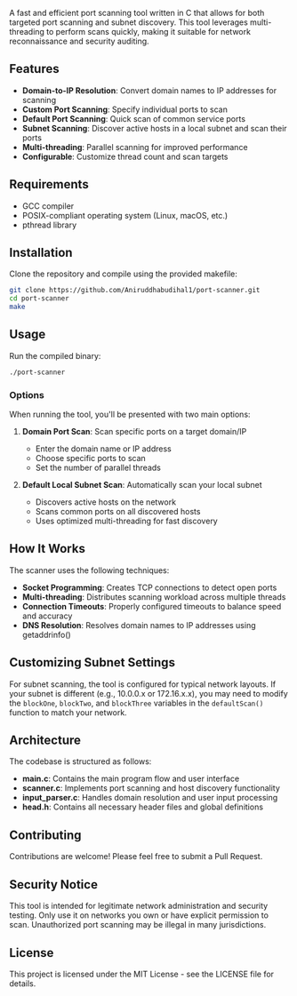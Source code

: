 A fast and efficient port scanning tool written in C that allows for both targeted port scanning and subnet discovery. This tool leverages multi-threading to perform scans quickly, making it suitable for network reconnaissance and security auditing.

## Features

- **Domain-to-IP Resolution**: Convert domain names to IP addresses for scanning
- **Custom Port Scanning**: Specify individual ports to scan
- **Default Port Scanning**: Quick scan of common service ports
- **Subnet Scanning**: Discover active hosts in a local subnet and scan their ports
- **Multi-threading**: Parallel scanning for improved performance
- **Configurable**: Customize thread count and scan targets

## Requirements

- GCC compiler
- POSIX-compliant operating system (Linux, macOS, etc.)
- pthread library

## Installation

Clone the repository and compile using the provided makefile:

```bash
git clone https://github.com/Aniruddhabudihal1/port-scanner.git
cd port-scanner
make
```

## Usage

Run the compiled binary:

```bash
./port-scanner
```

### Options

When running the tool, you'll be presented with two main options:

1. **Domain Port Scan**: Scan specific ports on a target domain/IP
    
    - Enter the domain name or IP address
    - Choose specific ports to scan
    - Set the number of parallel threads
2. **Default Local Subnet Scan**: Automatically scan your local subnet
    
    - Discovers active hosts on the network
    - Scans common ports on all discovered hosts
    - Uses optimized multi-threading for fast discovery

## How It Works

The scanner uses the following techniques:

- **Socket Programming**: Creates TCP connections to detect open ports
- **Multi-threading**: Distributes scanning workload across multiple threads
- **Connection Timeouts**: Properly configured timeouts to balance speed and accuracy
- **DNS Resolution**: Resolves domain names to IP addresses using getaddrinfo()

## Customizing Subnet Settings

For subnet scanning, the tool is configured for typical network layouts. If your subnet is different (e.g., 10.0.0.x or 172.16.x.x), you may need to modify the `blockOne`, `blockTwo`, and `blockThree` variables in the `defaultScan()` function to match your network.

## Architecture

The codebase is structured as follows:

- **main.c**: Contains the main program flow and user interface
- **scanner.c**: Implements port scanning and host discovery functionality
- **input_parser.c**: Handles domain resolution and user input processing
- **head.h**: Contains all necessary header files and global definitions

## Contributing

Contributions are welcome! Please feel free to submit a Pull Request.

## Security Notice

This tool is intended for legitimate network administration and security testing. Only use it on networks you own or have explicit permission to scan. Unauthorized port scanning may be illegal in many jurisdictions.

## License

This project is licensed under the MIT License - see the LICENSE file for details.
